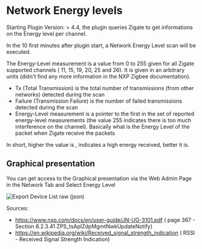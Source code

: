 # Network Energy levels

Starting Plugin Version: > 4.4, the plugin queries Zigate to get informations on the Energy level per channel.

In the 10 first minutes after plugin start, a Network Energy Level scan will be executed.

The Energy-Level measurement is a value from 0 to 255 given for all Zigate supported channels ( 11, 15, 19, 20, 25 and 26). 
It is given in an arbitrary units (didn't find any more information in the NXP Zigbee documentation).

* Tx (Total Transmission) is the total number of transmissions (from other networks) detected during the scan
* Failure (Transmission Failure) is the number of failed transmissions detected during the scan
* Energy-Level measurement is a pointer to the first in the set of reported energy-level measurements (the value 255 indicates there is too much interference on the channel). Basically what is the Energy Level of the packet when Zigate receive the packets

In short, higher the value is , indicates a high energy received, better it is.

## Graphical presentation

You can get access to the Graphical presentation via the Web Admin Page in the Network Tab and Select Energy Level


![Export Device List raw (json)](https://github.com/pipiche38/Domoticz-Zigate-Wiki/blob/master/Images/InterferenceLevels.png)


Sources:
* https://www.nxp.com/docs/en/user-guide/JN-UG-3101.pdf ( page 367 - Section 8.2.3.41 ZPS_tsAplZdpMgmtNwkUpdateNotify)
* https://en.wikipedia.org/wiki/Received_signal_strength_indication ( RSSI - Received Signal Strength Indication)

